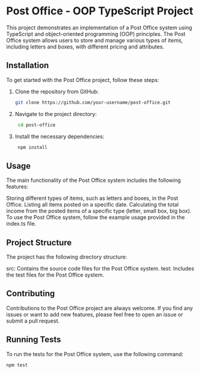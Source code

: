 # Post Office - OOP TypeScript Project

This project demonstrates an implementation of a Post Office system using TypeScript and object-oriented programming (OOP) principles. The Post Office system allows users to store and manage various types of items, including letters and boxes, with different pricing and attributes.

## Installation

To get started with the Post Office project, follow these steps:

1. Clone the repository from GitHub:
   ```bash
   git clone https://github.com/your-username/post-office.git

2. Navigate to the project directory:

   ```bash
    cd post-office
   
3. Install the necessary dependencies:

   ```bash
    npm install

## Usage
The main functionality of the Post Office system includes the following features:

Storing different types of items, such as letters and boxes, in the Post Office.
Listing all items posted on a specific date.
Calculating the total income from the posted items of a specific type (letter, small box, big box).
To use the Post Office system, follow the example usage provided in the index.ts file.

## Project Structure
The project has the following directory structure:

src: Contains the source code files for the Post Office system.
test: Includes the test files for the Post Office system.

##  Contributing
Contributions to the Post Office project are always welcome. If you find any issues or want to add new features, please feel free to open an issue or submit a pull request.

## Running Tests
To run the tests for the Post Office system, use the following command:

   ```bash
   npm test
